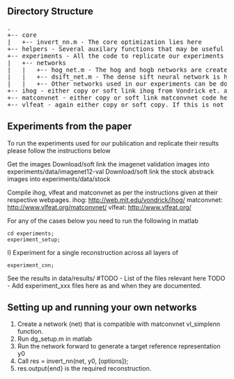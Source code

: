 Directory Structure
-------------------
<pre>
.
+-- core
|   +-- invert_nn.m - The core optimization lies here
+-- helpers - Several auxilary functions that may be useful in general
+-- experiments - All the code to replicate our experiments
|   +-- networks
|   |   +-- hog_net.m - The hog and hogb networks are created using this
|   |   +-- dsift_net.m - The dense sift neural network is here
|   |   +-- Other networks used in our experiments can be downloaded from http://www.robots.ox.ac.uk/~aravindh/networks.html
+-- ihog - either copy or soft link ihog from Vondrick et. al. This is required to run our experiments with hoggle.
+-- matconvnet - either copy or soft link matconvnet code here. If this is not here, then the setup function will not work.
+-- vlfeat - again either copy or soft copy. If this is not here, then the setup function will not work.
</pre>


Experiments from the paper
--------------------------

To run the experiments used for our publication and replicate their results
please follow the instructions below

Get the images
Download/soft link the imagenet validation images into experiments/data/imagenet12-val
Download/soft link the stock abstrack images into experiments/data/stock

Compile ihog, vlfeat and matconvnet as per the instructions given at their respective webpages.
ihog: http://web.mit.edu/vondrick/ihog/
matconvnet: http://www.vlfeat.org/matconvnet/
vlfeat: http://www.vlfeat.org/

For any of the cases below you need to run the following in matlab

    cd experiments;
    experiment_setup;

I) Experiment for a single reconstruction across all layers of

    experiment_cnn;

See the results in data/results/ #TODO - List of the files relevant here
TODO - Add experiment_xxx files here as and when they are documented.


Setting up and running your own networks
----------------------------------------

1. Create a network (net) that is compatible with matconvnet vl_simplenn function.
2. Run dg\_setup.m in matlab
3. Run the network forward to generate a target reference representation y0
4. Call res = invert\_nn(net, y0, \[options\]);
5. res.output\{end\} is the required reconstruction.
